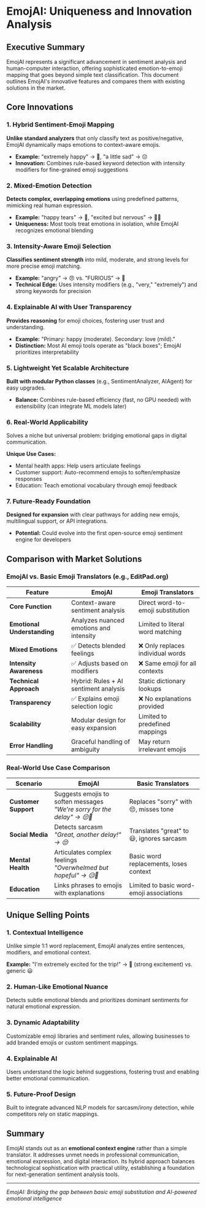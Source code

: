 # EmojAI: Uniqueness and Innovation Analysis

## Executive Summary
EmojAI represents a significant advancement in sentiment analysis and human-computer interaction, offering sophisticated emotion-to-emoji mapping that goes beyond simple text classification. This document outlines EmojAI's innovative features and compares them with existing solutions in the market.

## Core Innovations

### 1. Hybrid Sentiment-Emoji Mapping
**Unlike standard analyzers** that only classify text as positive/negative, EmojAI dynamically maps emotions to context-aware emojis.

- **Example:** "extremely happy" → 🥳, "a little sad" → 😔
- **Innovation:** Combines rule-based keyword detection with intensity modifiers for fine-grained emoji suggestions

### 2. Mixed-Emotion Detection
**Detects complex, overlapping emotions** using predefined patterns, mimicking real human expression.

- **Example:** "happy tears" → 🥲, "excited but nervous" → 🤩😬
- **Uniqueness:** Most tools treat emotions in isolation, while EmojAI recognizes emotional blending

### 3. Intensity-Aware Emoji Selection
**Classifies sentiment strength** into mild, moderate, and strong levels for more precise emoji matching.

- **Example:** "angry" → 😠 vs. "FURIOUS" → 👿
- **Technical Edge:** Uses intensity modifiers (e.g., "very," "extremely") and strong keywords for precision

### 4. Explainable AI with User Transparency
**Provides reasoning** for emoji choices, fostering user trust and understanding.

- **Example:** "Primary: happy (moderate). Secondary: love (mild)."
- **Distinction:** Most AI emoji tools operate as "black boxes"; EmojAI prioritizes interpretability

### 5. Lightweight Yet Scalable Architecture
**Built with modular Python classes** (e.g., SentimentAnalyzer, AIAgent) for easy upgrades.

- **Balance:** Combines rule-based efficiency (fast, no GPU needed) with extensibility (can integrate ML models later)

### 6. Real-World Applicability
Solves a niche but universal problem: bridging emotional gaps in digital communication.

**Unique Use Cases:**
- Mental health apps: Help users articulate feelings
- Customer support: Auto-recommend emojis to soften/emphasize responses
- Education: Teach emotional vocabulary through emoji feedback

### 7. Future-Ready Foundation
**Designed for expansion** with clear pathways for adding new emojis, multilingual support, or API integrations.

- **Potential:** Could evolve into the first open-source emoji sentiment engine for developers

## Comparison with Market Solutions

### EmojAI vs. Basic Emoji Translators (e.g., EditPad.org)

| Feature | EmojAI | Emoji Translators |
|---------|--------|-------------------|
| **Core Function** | Context-aware sentiment analysis | Direct word-to-emoji substitution |
| **Emotional Understanding** | Analyzes nuanced emotions and intensity | Limited to literal word matching |
| **Mixed Emotions** | ✅ Detects blended feelings | ❌ Only replaces individual words |
| **Intensity Awareness** | ✅ Adjusts based on modifiers | ❌ Same emoji for all contexts |
| **Technical Approach** | Hybrid: Rules + AI sentiment analysis | Static dictionary lookups |
| **Transparency** | ✅ Explains emoji selection logic | ❌ No explanations provided |
| **Scalability** | Modular design for easy expansion | Limited to predefined mappings |
| **Error Handling** | Graceful handling of ambiguity | May return irrelevant emojis |

### Real-World Use Case Comparison

| Scenario | EmojAI | Basic Translators |
|---------|--------|-------------------|
| **Customer Support** | Suggests emojis to soften messages<br>*"We're sorry for the delay" → 😔🙏* | Replaces "sorry" with 😔, misses tone |
| **Social Media** | Detects sarcasm<br>*"Great, another delay!" → 😒* | Translates "great" to 😃, ignores sarcasm |
| **Mental Health** | Articulates complex feelings<br>*"Overwhelmed but hopeful" → 😥🙌* | Basic word replacements, loses context |
| **Education** | Links phrases to emojis with explanations | Limited to basic word-emoji associations |

## Unique Selling Points

### 1. Contextual Intelligence
Unlike simple 1:1 word replacement, EmojAI analyzes entire sentences, modifiers, and emotional context.

**Example:** "I'm extremely excited for the trip!" → 🚀 (strong excitement) vs. generic 😃

### 2. Human-Like Emotional Nuance
Detects subtle emotional blends and prioritizes dominant sentiments for natural emotional expression.

### 3. Dynamic Adaptability
Customizable emoji libraries and sentiment rules, allowing businesses to add branded emojis or custom sentiment mappings.

### 4. Explainable AI
Users understand the logic behind suggestions, fostering trust and enabling better emotional communication.

### 5. Future-Proof Design
Built to integrate advanced NLP models for sarcasm/irony detection, while competitors rely on static mappings.

## Summary
EmojAI stands out as an **emotional context engine** rather than a simple translator. It addresses unmet needs in professional communication, emotional expression, and digital interaction. Its hybrid approach balances technological sophistication with practical utility, establishing a foundation for next-generation sentiment analysis tools.

---

*EmojAI: Bridging the gap between basic emoji substitution and AI-powered emotional intelligence*